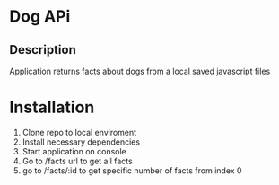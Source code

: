 # Dog APi

## Description

Application returns facts about dogs
from a local saved javascript files

# Installation

1. Clone repo to local enviroment
1. Install necessary dependencies
1. Start application on console
1. Go to /facts url to get all facts
1. go to /facts/:id to get specific number of facts from index 0